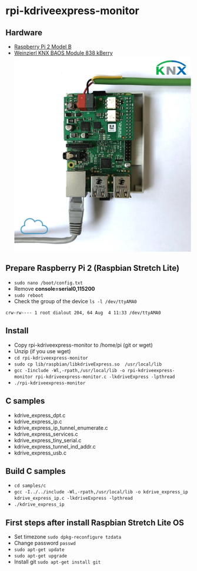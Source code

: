 # rpi-kdriveexpress-monitor
## Hardware
- <a href="https://www.raspberrypi.org/products/raspberry-pi-2-model-b/" target="_blank">Raspberry Pi 2 Model B</a>
- [Weinzierl KNX BAOS Module 838 kBerry](https://www.weinzierl.de/index.php/en/all-knx/knx-module-en/knx-baos-module-838-en)  
![hardware](https://github.com/marssys/rpi-kdriveexpress-monitor/raw/master/images/hardware.jpg)
## Prepare Raspberry Pi 2 (Raspbian Stretch Lite)
- `sudo nano /boot/config.txt`
- Remove **console=serial0,115200**
- `sudo reboot`
- Check the group of the device `ls -l /dev/ttyAMA0`
```
crw-rw---- 1 root dialout 204, 64 Aug  4 11:33 /dev/ttyAMA0
```
## Install
- Copy rpi-kdriveexpress-monitor to /home/pi (git or wget)
- Unzip (if you use wget)
- `cd rpi-kdriveexpress-monitor`
- `sudo cp lib/raspbian/libkdriveExpress.so  /usr/local/lib`
- `gcc -Iinclude -Wl,-rpath,/usr/local/lib -o rpi-kdriveexpress-monitor rpi-kdriveexpress-monitor.c -lkdriveExpress -lpthread`
- `./rpi-kdriveexpress-monitor`
## C samples
- kdrive_express_dpt.c
- kdrive_express_ip.c
- kdrive_express_ip_tunnel_enumerate.c
- kdrive_express_services.c
- kdrive_express_tiny_serial.c
- kdrive_express_tunnel_ind_addr.c
- kdrive_express_usb.c
## Build C samples
- `cd samples/c`
- `gcc -I../../include -Wl,-rpath,/usr/local/lib -o kdrive_express_ip kdrive_express_ip.c -lkdriveExpress -lpthread`
- `./kdrive_express_ip`
## First steps after install Raspbian Stretch Lite OS
- Set timezone `sudo dpkg-reconfigure tzdata`
- Change password `passwd`
- `sudo apt-get update`
- `sudo apt-get upgrade`
- Install git `sudo apt-get install git`
